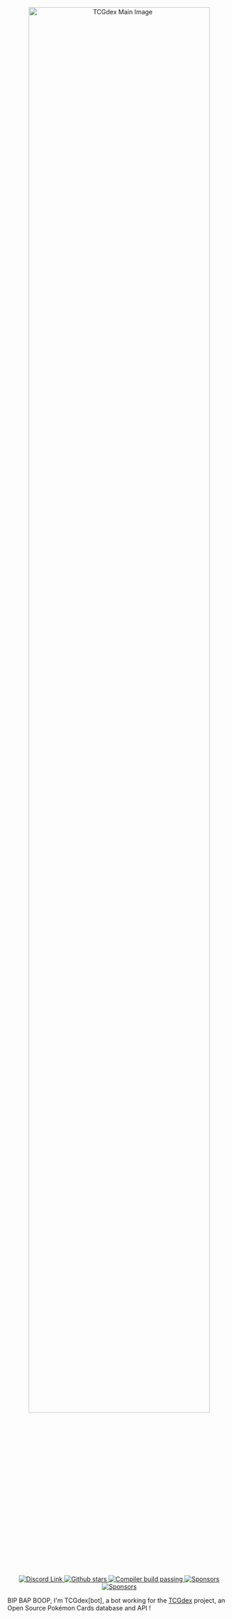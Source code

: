 <p align="center">
	<a href="https://www.tcgdex.net">
		<img src="https://www.tcgdex.net/assets/og.png" width="90%" alt="TCGdex Main Image">
	</a>
</p>
<p align="center">
	<a href="https://discord.gg/NehYTAhsZE">
		<img src="https://img.shields.io/discord/857231041261076491?color=%235865F2&label=Discord" alt="Discord Link">
	</a>
	<a href="https://github.com/tcgdex/cards-database/stargazers">
		<img src="https://img.shields.io/github/stars/tcgdex/cards-database?style=flat-square" alt="Github stars">
	</a>
	<a href="https://github.com/tcgdex/cards-database">
		<img src="https://img.shields.io/github/actions/workflow/status/tcgdex/cards-database/build.yml?style=flat-square" alt="Compiler build passing" />
	</a>
	<a href="https://github.com/sponsors/tcgdex">
		<img src="https://img.shields.io/github/sponsors/TCGdex?style=flat-square" alt="Sponsors" />
	</a>
	<a href="https://github.com/tcgdex/cards-database">
		<img src="https://img.shields.io/github/v/release/TCGdex/cards-database?style=flat-square" alt="Sponsors" />
	</a>
</p> 


BIP BAP BOOP, I'm TCGdex[bot], a bot working for the [TCGdex](https://github.com/tcgdex) project, an Open Source Pokémon Cards database and API !

